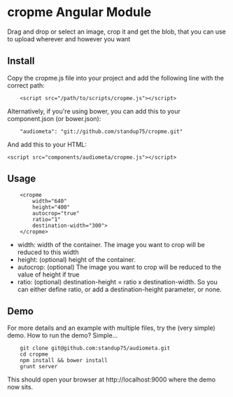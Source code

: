 cropme Angular Module
========================

Drag and drop or select an image, crop it and get the blob, that you can use to upload wherever and however you want

Install
-------

Copy the cropme.js file into your project and add the following line with the correct path:

		<script src="/path/to/scripts/cropme.js"></script>


Alternatively, if you're using bower, you can add this to your component.json (or bower.json):

		"audiometa": "git://github.com/standup75/cropme.git"

And add this to your HTML:

    <script src="components/audiometa/cropme.js"></script>


Usage
-----
		<cropme
			width="640"
			height="400"
			autocrop="true"
			ratio="1"
			destination-width="300">
		</cropme>

- width: width of the container. The image you want to crop will be reduced to this width
- height: (optional) height of the container.
- autocrop: (optional) The image you want to crop will be reduced to the value of height if true
- ratio: (optional) destination-height = ratio x destination-width. So you can either define ratio, or add a destination-height parameter, or none.

Demo
----

For more details and an example with multiple files, try the (very simple) demo. How to run the demo? Simple...

		git clone git@github.com:standup75/audiometa.git
		cd cropme
		npm install && bower install
		grunt server

This should open your browser at http://localhost:9000 where the demo now sits.
